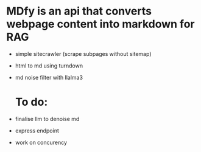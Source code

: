 # MDfy is an api  that converts webpage content into markdown for  RAG
- simple sitecrawler (scrape subpages without sitemap)
- html to md using turndown
- md  noise filter with llalma3


  # To do:
- finalise llm to denoise md 
- express endpoint 
- work on concurency

